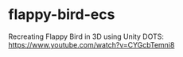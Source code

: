 # flappy-bird-ecs

Recreating Flappy Bird in 3D using Unity DOTS:
https://www.youtube.com/watch?v=CYGcbTemni8